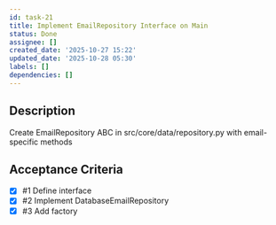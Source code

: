 ```yaml
---
id: task-21
title: Implement EmailRepository Interface on Main
status: Done
assignee: []
created_date: '2025-10-27 15:22'
updated_date: '2025-10-28 05:30'
labels: []
dependencies: []
---
```


## Description

<!-- SECTION:DESCRIPTION:BEGIN -->
Create EmailRepository ABC in src/core/data/repository.py with email-specific methods
<!-- SECTION:DESCRIPTION:END -->

## Acceptance Criteria
<!-- AC:BEGIN -->
- [x] #1 Define interface
- [x] #2 Implement DatabaseEmailRepository
- [x] #3 Add factory
<!-- AC:END -->
